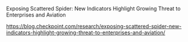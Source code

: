 Exposing Scattered Spider: New Indicators Highlight Growing Threat to Enterprises and Aviation

https://blog.checkpoint.com/research/exposing-scattered-spider-new-indicators-highlight-growing-threat-to-enterprises-and-aviation/
